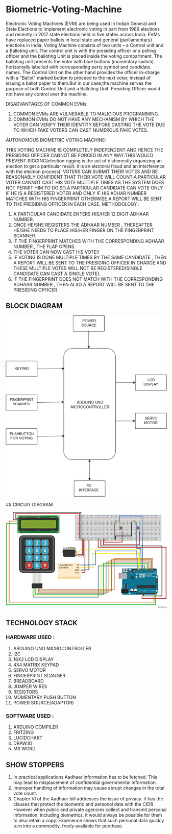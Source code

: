 # Biometric-Voting-Machine

Electronic Voting Machines (EVM) are being used  in Indian General and State Elections to implement electronic voting in part from 1989 elections and recently in 2017 state elections held in five states across India. EVMs have replaced paper ballots in local state and general (parliamentary) elections in India.
      Voting Machine consists of two units – a Control unit and a Balloting unit. The control unit is with the presiding officer or a polling officer and the balloting Unit is placed inside the voting compartment. The balloting unit presents the voter with blue buttons (momentary switch) horizontally labelled with corresponding party symbol and candidate names. The Control Unit on the other hand provides the officer in-charge with a "Ballot" marked button to proceed to the next voter, instead of issuing a ballot paper to them.But in our case,the machine serves the purpose of both Control Unit and a Balloting Unit. Presiding Officer would not have any control over the machine.

DISADVANTAGES  OF  COMMON  EVMs:

1. COMMON EVMs ARE VULNERABLE TO MALICIOUS PROGRAMMING.
2. COMMON EVMs DO NOT HAVE ANY MECHANISM BY WHICH THE VOTER CAN VERIFY THEIR IDENTITY BEFORE CASTING THE VOTE DUE TO WHICH FAKE VOTERS CAN CAST NUMEROUS FAKE VOTES.

AUTONOMOUS  BIOMETRIC VOTING MACHINE:

THIS VOTING MACHINE IS COMPLETELY INDEPENDENT AND HENCE THE PRESIDING OFFICER CANNOT BE FORCED IN ANY WAY.THIS WOULD PREVENT RIGGING(election rigging is the act of dishonestly organizing an election to get a particular result. it is an electoral fraud and an interference with the election process). 
VOTERS CAN SUBMIT THEIR VOTES AND BE REASONABLY CONFIDENT THAT THEIR VOTE WILL COUNT.A PARTICULAR VOTER CANNOT CAST HIS VOTE MULTIPLE TIMES AS THE SYSTEM DOES NOT PERMIT HIM TO DO SO.A PARTICULAR CANDIDATE CAN VOTE ONLY IF HE IS A REGISTERED VOTER AND ONLY IF HIS ADHAR NUMBER MATCHES WITH HIS FINGERPRINT OTHERWISE A REPORT WILL BE SENT TO THE PRESIDING OFFICER IN EACH CASE.
METHODOLOGY : 
1. A PARTICULAR CANDIDATE ENTERS HIS/HER 12 DIGIT ADHAAR NUMBER.
2. ONCE HE/SHE REGISTERS THE ADHAAR NUMBER , THEREAFTER HE/SHE NEEDS TO PLACE HIS/HER FINGER ON THE FINGERPRINT SCANNER.
3. IF THE FINGERPRINT MATCHES WITH THE CORRESPONDING ADHAAR NUMBER , THE FLAP OPENS.
4. THE VOTER CAN NOW CAST HIS VOTE!!
5. IF VOTING IS DONE MULTIPLE TIMES BY THE SAME CANDIDATE , THEN A REPORT WILL BE SENT TO THE PRESIDING OFFICER IN CHARGE AND THESE MULTIPLE VOTES WILL NOT BE REGISTERED(SINGLE CANDIDATE CAN CAST A SINGLE VOTE).
6. IF THE FINGERPRINT DOES NOT MATCH WITH THE CORRESPONDING ADHAAR NUMBER , THEN ALSO A REPORT WILL BE SENT TO THE PRESIDING OFFICER.

## BLOCK DIAGRAM
<p align="center">
  <img src="https://github.com/SnehanjanChatterjee/Biometric-Voting-Machine/blob/master/Block%20Diagram.png?raw=true" alt="Block Diagram"/>
</p>
## CIRCUIT DIAGRAM
<p align="center">
  <img src="https://github.com/SnehanjanChatterjee/Biometric-Voting-Machine/blob/master/Circuit%20Diagram.png?raw=true" alt="Circuit Diagram"/>
</p>

## TECHNOLOGY STACK

### HARDWARE USED :

1. ARDUINO UNO MICROCONTROLLER
2. I2C
3. 16X2 LCD DISPLAY
4. 4X4 MATRIX KEYPAD
5. SERVO MOTOR
6. FINGERPRINT SCANNER
7. BREADBOARD
8. JUMPER WIRES
9. RESISTORS
10. MOMENTARY PUSH BUTTON
11. POWER SOURCE(ADAPTOR)

### SOFTWARE USED :

1. ARDUINO COMPILER
2. FRITZING
3. LUCIDCHART
4. DRAW.IO
5. MS WORD
 
## SHOW STOPPERS

1. In practical applications Aadhaar information has to be fetched. This may lead to misplacement of confidential governmental information.
2. Improper handling of information may cause abrupt changes in the total vote count.
3. Chapter VI of the Aadhaar bill addresses the issue of privacy. It has the clauses that protect the biometric and personal data with the CIDR. However when public and private agencies collect and transmit personal information, including biometrics, it would always be possible for them to also retain a copy. Experience shows that such personal data quickly turn into a commodity, freely available for purchase.
